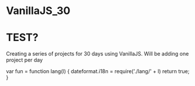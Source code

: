 # VanillaJS_30

<h1>TEST?</h1>
Creating a series of projects for 30 days using VanillaJS. Will be adding one project per day


var fun = function lang(l) {
  dateformat.i18n = require('./lang/' + l)
  return true;
}
